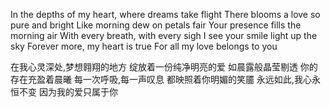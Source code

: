In the depths of my heart, where dreams take flight
There blooms a love so pure and bright
Like morning dew on petals fair
Your presence fills the morning air
With every breath, with every sigh
I see your smile light up the sky
Forever more, my heart is true
For all my love belongs to you

在我心灵深处,梦想翱翔的地方
绽放着一份纯净明亮的爱
如晨露般晶莹剔透
你的存在充盈着晨曦
每一次呼吸,每一声叹息
都映照着你明媚的笑靥
永远如此,我心永恒不变
因为我的爱只属于你
